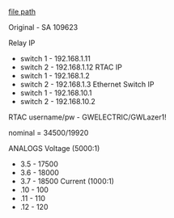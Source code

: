 
[file path](<file:///C:\Users\jnetherton\G&W Electric Co\US-PowerGridAutomation - Documents\_Lazer\119509 - Elk Grove Village Property>)

Original - SA 109623

Relay IP
- switch 1 - 192.168.1.11
- switch 2 - 192.168.1.12
RTAC IP
- switch 1 - 192.168.1.2
- switch 2 - 192.168.1.3
Ethernet Switch IP
- switch 1 - 192.168.10.1
- switch 2 - 192.168.10.2

RTAC username/pw - GWELECTRIC/GWLazer1!

nominal = 34500/19920

ANALOGS
Voltage (5000:1)
- 3.5 - 17500
- 3.6 - 18000
- 3.7 - 18500
Current (1000:1)
- .10 - 100
- .11 - 110
- .12 - 120